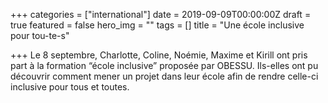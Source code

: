 +++
categories = ["international"]
date = 2019-09-09T00:00:00Z
draft = true
featured = false
hero_img = ""
tags = []
title = "Une école inclusive pour tou-te-s"

+++
Le 8 septembre, Charlotte, Coline, Noémie, Maxime et Kirill ont pris part à la formation “école inclusive” proposée par OBESSU. Ils-elles ont pu découvrir comment mener un projet dans leur école afin de rendre celle-ci inclusive pour tous et toutes.